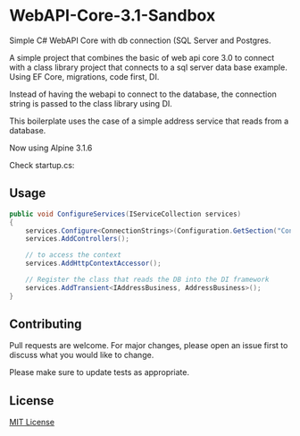 # WebAPI-Core-3.1-Sandbox

Simple C# WebAPI Core with db connection (SQL Server and Postgres.

A simple project that combines the basic of web api core 3.0 to connect with a class library project that connects to a sql server data base example. Using EF Core, migrations, code first, DI.

Instead of having the webapi to connect to the database, the connection string is passed to the class library using DI.

This boilerplate uses the case of a simple address service that reads from a database.

Now using Alpine 3.1.6

Check startup.cs:

## Usage

```c#
public void ConfigureServices(IServiceCollection services)
{
    services.Configure<ConnectionStrings>(Configuration.GetSection("ConnectionStrings"));
    services.AddControllers();

    // to access the context 
    services.AddHttpContextAccessor();

    // Register the class that reads the DB into the DI framework
    services.AddTransient<IAddressBusiness, AddressBusiness>();
}
```


## Contributing
Pull requests are welcome. For major changes, please open an issue first to discuss what you would like to change.

Please make sure to update tests as appropriate.

## License
[MIT License](https://choosealicense.com/licenses/mit/)

